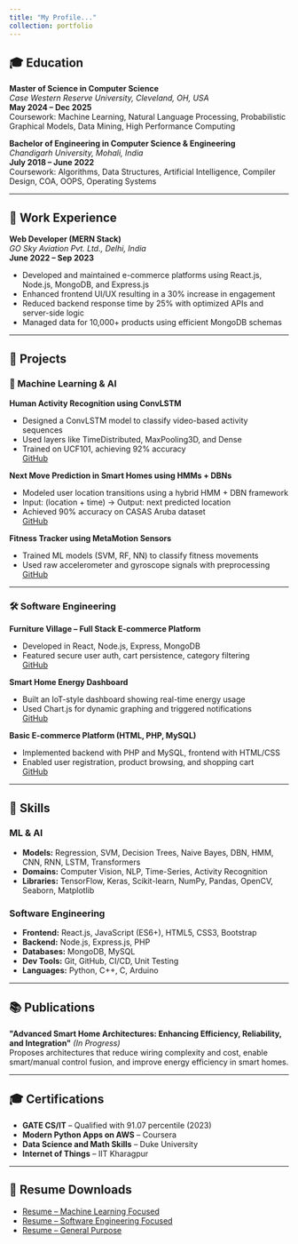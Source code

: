 ```yaml
---
title: "My Profile..."
collection: portfolio
---
```


## 🎓 Education

**Master of Science in Computer Science**  
*Case Western Reserve University, Cleveland, OH, USA*  
**May 2024 – Dec 2025**  
Coursework: Machine Learning, Natural Language Processing, Probabilistic Graphical Models, Data Mining, High Performance Computing

**Bachelor of Engineering in Computer Science & Engineering**  
*Chandigarh University, Mohali, India*  
**July 2018 – June 2022**  
Coursework: Algorithms, Data Structures, Artificial Intelligence, Compiler Design, COA, OOPS, Operating Systems

---

## 💼 Work Experience

**Web Developer (MERN Stack)**  
*GO Sky Aviation Pvt. Ltd., Delhi, India*  
**June 2022 – Sep 2023**  
- Developed and maintained e-commerce platforms using React.js, Node.js, MongoDB, and Express.js  
- Enhanced frontend UI/UX resulting in a 30% increase in engagement  
- Reduced backend response time by 25% with optimized APIs and server-side logic  
- Managed data for 10,000+ products using efficient MongoDB schemas

---

## 🚀 Projects

### 🧠 Machine Learning & AI

**Human Activity Recognition using ConvLSTM**  
- Designed a ConvLSTM model to classify video-based activity sequences  
- Used layers like TimeDistributed, MaxPooling3D, and Dense  
- Trained on UCF101, achieving 92% accuracy  
[GitHub](https://github.com/akashrana8755/Human_Activity_Recognition_using_ConvLSTM)

**Next Move Prediction in Smart Homes using HMMs + DBNs**  
- Modeled user location transitions using a hybrid HMM + DBN framework  
- Input: (location + time) → Output: next predicted location  
- Achieved 90% accuracy on CASAS Aruba dataset  
[GitHub](https://github.com/akashrana8755/Next_Move_Prediction_using_HMMs_and_Bayesian_Networks)

**Fitness Tracker using MetaMotion Sensors**  
- Trained ML models (SVM, RF, NN) to classify fitness movements  
- Used raw accelerometer and gyroscope signals with preprocessing  
[GitHub](https://github.com/akashrana8755/Fitness-Tracker-Using-AI)

---

### 🛠️ Software Engineering

**Furniture Village – Full Stack E-commerce Platform**  
- Developed in React, Node.js, Express, MongoDB  
- Featured secure user auth, cart persistence, category filtering  
[GitHub](https://github.com/akashrana8755/Furniturevillage-v2)

**Smart Home Energy Dashboard**  
- Built an IoT-style dashboard showing real-time energy usage  
- Used Chart.js for dynamic graphing and triggered notifications  
[GitHub](https://github.com/akashrana8755/Smart-home-energy-dashboard)

**Basic E-commerce Platform (HTML, PHP, MySQL)**  
- Implemented backend with PHP and MySQL, frontend with HTML/CSS  
- Enabled user registration, product browsing, and shopping cart  
[GitHub](https://github.com/akashrana8755/Furniture-Village-V1)

---

## 🧰 Skills

### ML & AI
- **Models:** Regression, SVM, Decision Trees, Naive Bayes, DBN, HMM, CNN, RNN, LSTM, Transformers  
- **Domains:** Computer Vision, NLP, Time-Series, Activity Recognition  
- **Libraries:** TensorFlow, Keras, Scikit-learn, NumPy, Pandas, OpenCV, Seaborn, Matplotlib

### Software Engineering
- **Frontend:** React.js, JavaScript (ES6+), HTML5, CSS3, Bootstrap  
- **Backend:** Node.js, Express.js, PHP  
- **Databases:** MongoDB, MySQL  
- **Dev Tools:** Git, GitHub, CI/CD, Unit Testing  
- **Languages:** Python, C++, C, Arduino

---

## 📚 Publications

**"Advanced Smart Home Architectures: Enhancing Efficiency, Reliability, and Integration"** *(In Progress)*  
Proposes architectures that reduce wiring complexity and cost, enable smart/manual control fusion, and improve energy efficiency in smart homes.

---

## 🎓 Certifications

- **GATE CS/IT** – Qualified with 91.07 percentile (2023)  
- **Modern Python Apps on AWS** – Coursera  
- **Data Science and Math Skills** – Duke University  
- **Internet of Things** – IIT Kharagpur

---

## 📄 Resume Downloads

- [Resume – Machine Learning Focused](/files/Akash_Rana_Resume_ML_Latest.pdf)
- [Resume – Software Engineering Focused](/files/Akash_Rana_Resume_SoftwereEngineer_Latest.pdf)
- [Resume – General Purpose](/files/Akash_Rana_Resume_General_latest.pdf)